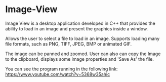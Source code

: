 Image-View
==========

Image View is a desktop application developed in C++ that provides the ability to load in an image and present the graphics inside a window.

Allows the user to select a file to load in an image. Supports loading many file formats, such as PNG, TIFF, JPEG, BMP or animated GIF.

The image can be panned and zoomed. User can also can copy the Image to the clipboard, displays some image properties and 'Save As' the file.

You can see the program running in the following link: https://www.youtube.com/watch?v=5368w35ahic
